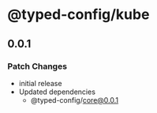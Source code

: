 # @typed-config/kube

## 0.0.1

### Patch Changes

- initial release
- Updated dependencies
  - @typed-config/core@0.0.1
